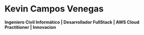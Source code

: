 # Kevin Campos Venegas
**Ingeniero Civil Informático | Desarrollador FullStack | AWS Cloud Practitioner | Innovacion** 
